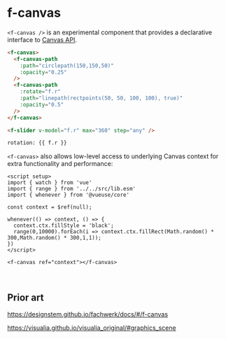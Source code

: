 <script setup>
import { watch } from 'vue'
import { range } from '../../src/lib.esm'
import { whenever } from '@vueuse/core'

const context = $ref(null);

whenever(() => context, () => {
  context.ctx.fillStyle = 'black';
  range(0,10000).forEach(i => context.ctx.fillRect(Math.random() * 300,Math.random() * 300,1,1));
})
</script>

# f-canvas

`<f-canvas />` is an experimental component that provides a declarative interface to [Canvas API](https://developer.mozilla.org/en-US/docs/Web/API/Canvas_API).

```md
<f-canvas>
  <f-canvas-path
    :path="circlepath(150,150,50)"
    :opacity="0.25"
  />
  <f-canvas-path
    :rotate="f.r"
    :path="linepath(rectpoints(50, 50, 100, 100), true)"
    :opacity="0.5"
  />
</f-canvas>

<f-slider v-model="f.r" max="360" step="any" />

rotation: {{ f.r }}
```

`<f-canvas>` also allows low-level access to underlying Canvas context for extra functionality and performance:

<Grid>

```
<script setup>
import { watch } from 'vue'
import { range } from '../../src/lib.esm'
import { whenever } from '@vueuse/core'

const context = $ref(null);

whenever(() => context, () => {
  context.ctx.fillStyle = 'black';
  range(0,10000).forEach(i => context.ctx.fillRect(Math.random() * 300,Math.random() * 300,1,1));
})
</script>

<f-canvas ref="context"></f-canvas>
```

<f-canvas ref="context" style="padding: 1.5rem"></f-canvas>

</Grid>

## Prior art

https://designstem.github.io/fachwerk/docs/#/f-canvas

https://visualia.github.io/visualia_original/#graphics_scene
